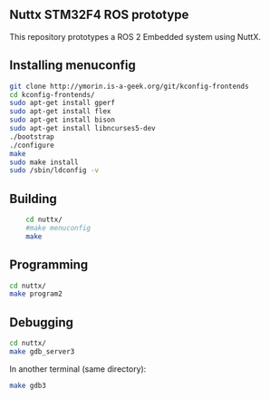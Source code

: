 Nuttx STM32F4 ROS prototype
-------------

This repository prototypes a ROS 2 Embedded system using NuttX.

Installing menuconfig
--------------------

```bash
git clone http://ymorin.is-a-geek.org/git/kconfig-frontends
cd kconfig-frontends/
sudo apt-get install gperf
sudo apt-get install flex
sudo apt-get install bison
sudo apt-get install libncurses5-dev
./bootstrap
./configure
make
sudo make install
sudo /sbin/ldconfig -v
```


Building
---------
```bash
    cd nuttx/
    #make menuconfig
    make 
```


Programming
------------

```bash
cd nuttx/
make program2
```

Debugging
-------

```bash
cd nuttx/
make gdb_server3
```
In another terminal (same directory):
```bash
make gdb3
```

